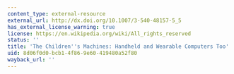 ```yaml
---
content_type: external-resource
external_url: http://dx.doi.org/10.1007/3-540-48157-5_5
has_external_license_warning: true
license: https://en.wikipedia.org/wiki/All_rights_reserved
status: ''
title: 'The Children''s Machines: Handheld and Wearable Computers Too'
uid: 8d06f0d0-bcb1-4f86-9e60-419480a52f80
wayback_url: ''
---
```

